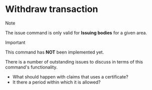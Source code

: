 # Withdraw transaction

> [!NOTE]
> The issue command is only valid for **Issuing bodies** for a given area.

> [!IMPORTANT]
> This command has **NOT** been implemented yet.

There is a number of outstanding issues to discuss in terms of this command's functionality.

- What should happen with claims that uses a certificate?
- It there a period within which it is allowed?
